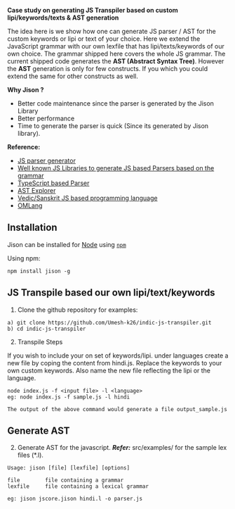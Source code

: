 **Case study on generating JS Transpiler based on custom lipi/keywords/texts & AST generation**

The idea here is we show how one can generate JS parser / AST for the custom keywords or lipi or text of your choice. Here we extend the JavaScript grammar with our own lexfile that has lipi/texts/keywords of our own choice. The grammar shipped here covers the whole JS grammar. The current shipped code generates the **AST (Abstract Syntax Tree)**. However the **AST** generation is only for few constructs. If you which you could extend the same for other constructs as well.

**Why Jison  ?**
 - Better code maintenance since the parser is generated by the Jison Library
 - Better performance
 - Time to generate the parser is quick (Since its generated by Jison library).

**Reference:**
 - [JS parser generator](https://github.com/zaach/jison)
 - [Well known JS Libraries to generate JS based Parsers based on the grammar](https://tomassetti.me/parsing-in-javascript/)
 - [TypeScript based Parser](https://github.com/basarat/demo-compiler)
 - [AST Explorer](https://astexplorer.net/)
 - [Vedic/Sanskrit JS based programming language](https://vedic-lang.github.io/)
-  [OMLang](https://omlang.com/)

Installation
------------
Jison can be installed for [Node](http://nodejs.org) using [`npm`](http://github.com/isaacs/npm/)

Using npm:

    npm install jison -g

JS Transpile based our own lipi/text/keywords
-----------------------
 1. Clone the github repository for examples:
```
a) git clone https://github.com/Umesh-k26/indic-js-transpiler.git
b) cd indic-js-transpiler
```
2. Transpile Steps

If you wish to include your on set of keywords/lipi.
under languages create a new file by coping the content from hindi.js. Replace the keywords to your own custom keywords. Also name the new file reflecting the lipi or the language.

```
node index.js -f <input file> -l <language>
eg: node index.js -f sample.js -l hindi

The output of the above command would generate a file output_sample.js
```

Generate AST
-----------------------

 2. Generate AST for the javascript. ***Refer:*** src/examples/ for the sample lex files (*.l).

```
Usage: jison [file] [lexfile] [options]

file        file containing a grammar
lexfile     file containing a lexical grammar

eg: jison jscore.jison hindi.l -o parser.js
```